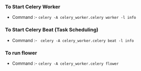 ### To Start Celery Worker

- Command :- `celery -A celery_worker.celery worker -l info`

### To Start Celery Beat (Task Scheduling)

- Command :- ` celery -A celery_worker.celery beat -l info`

### To run flower

- Command :- `celery -A celery_worker.celery flower`

